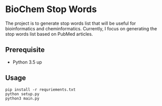 # BioChem Stop Words

The project is to generate stop words list that will be useful for bioinformatics and cheminformatics. Currently, I focus on generating the stop words list based on PubMed articles.

## Prerequisite
* Python 3.5 up

## Usage
```
pip install -r requriements.txt
python setup.py
python3 main.py
```

